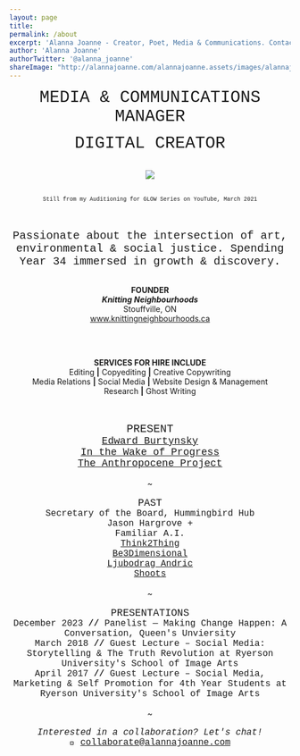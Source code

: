 ```yaml
---
layout: page
title:  
permalink: /about
excerpt: 'Alanna Joanne - Creator, Poet, Media & Communications. Contact me: collaborate@alannajoanne.com'
author: 'Alanna Joanne'
authorTwitter: '@alanna_joanne'
shareImage: "http://alannajoanne.com/alannajoanne.assets/images/alannajoanne_august7-selfportrait.jpg"
---
```


<center style="font-family: Courier New; font-size: 30px; ">MEDIA & COMMUNICATIONS MANAGER</center>
<p>
<center style="font-family: Courier New; font-size: 30px; ">DIGITAL CREATOR</center>
</p>

<br>
<link rel="stylesheet" href="https://www.w3schools.com/w3css/4/w3.css">
<center><a href="http://alannajoanne.com/about">
  <img class="w3-round-large" src="http://alannajoanne.com/alannajoanne.assets/images/IMG_5554 2.JPG"> 
</a></center> 
<br>
<p>
 <center style="font-family: Courier New; font-size: 10px; ">Still from my Auditioning for GLOW Series on YouTube, March 2021</center>
</p>

<br>
<br>

<center style="font-family: Courier New; font-size: 20px; ">Passionate about the intersection of art, environmental & social justice. Spending Year 34 immersed in growth & discovery.</center>

<br>
<div class="poem">
 <p>
<center><b>FOUNDER</b></center>
<center><em><b>Knitting Neighbourhoods</b></em></center>
<center>Stouffville, ON</center> 
<center><a href="https://alannajoanne.com/knitting-neighbourhoods">www.knittingneighbourhoods.ca</a></center>
<br>
</p>
</div>

<br>
<div class="poem">
 <p>
<center><b>SERVICES FOR HIRE INCLUDE</b></center>
<center>Editing <b>|</b> Copyediting <b>|</b> Creative Copywriting</center>
<center>Media Relations <b>|</b> Social Media <b>|</b> Website Design & Management</center> 
<center>Research <b>|</b> Ghost Writing</center>
<br>
</p>
</div>

<br>
  
<center style="font-family: Courier New; font-size: 20px;">PRESENT</center>

<center style="font-family: Courier New; font-size: 18px;"><a href="https://www.edwardburtynsky.com/">Edward Burtynsky</a></center>
<center style="font-family: Courier New; font-size: 18px;"><a href="https://luminatofestival.com/event/edward-burtynsky-in-the-wake-of-progress/">In the Wake of Progress</a></center>
<center style="font-family: Courier New; font-size: 18px;"><a href="https://theanthropocene.org/">The Anthropocene Project</a></center>

<br>
<center> ~ </center>
<br>

<center style="font-family: Courier New; font-size: 18px;">PAST</center> 

<center style="font-family: Courier New; font-size: 16px;">Secretary of the Board, Hummingbird Hub</center>
<center style="font-family: Courier New; font-size: 16px;">Jason Hargrove +</center>
<center style="font-family: Courier New; font-size: 16px;">Familiar A.I.</center>
<center style="font-family: Courier New; font-size: 16px;"><a href="https://twitter.com/think2thing">Think2Thing</a></center>
<center style="font-family: Courier New; font-size: 16px;"><a href="http://be3dimensional.com/">Be3Dimensional</a></center>
<center style="font-family: Courier New; font-size: 16px;"> <a href="http://ljubodrag-andric.com/">Ljubodrag Andric</a></center>
<center style="font-family: Courier New; font-size: 16px;"><a href="http://shootsofficial.com/">Shoots</a></center>

<br>
<center> ~ </center>
<br>

<center style="font-family: Courier New; font-size: 18px;">PRESENTATIONS</center>

<center style= "font-family: Courier New; font-size: 16px;">December 2023 <b>//</b> Panelist — Making Change Happen: A Conversation, Queen's Unviersity </center>
<center style= "font-family: Courier New; font-size: 16px;">March 2018 <b>//</b> Guest Lecture – Social Media: Storytelling & The Truth Revolution at Ryerson University's School of Image Arts </center>
<center style= "font-family: Courier New; font-size: 16px;"> April 2017 <b>//</b> Guest Lecture – Social Media, Marketing & Self Promotion for 4th Year Students at Ryerson University's School of Image Arts</center>

<br>
<center> ~ </center>
<br>

<center style= "font-family: Courier New; font-size: 16px;"><em>Interested in a collaboration? Let's chat!</em></center> 
<center style= "font-family: Courier New; font-size: 16px;">💌  <a href="mailto:collaborate@alannajoanne.com">collaborate@alannajoanne.com</a></center>
<br>

<br>
